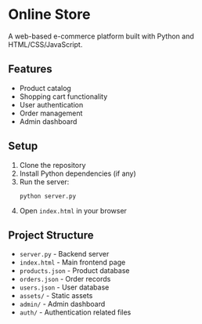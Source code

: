 # Online Store

A web-based e-commerce platform built with Python and HTML/CSS/JavaScript.

## Features

- Product catalog
- Shopping cart functionality
- User authentication
- Order management
- Admin dashboard

## Setup

1. Clone the repository
2. Install Python dependencies (if any)
3. Run the server:
   ```
   python server.py
   ```
4. Open `index.html` in your browser

## Project Structure

- `server.py` - Backend server
- `index.html` - Main frontend page
- `products.json` - Product database
- `orders.json` - Order records
- `users.json` - User database
- `assets/` - Static assets
- `admin/` - Admin dashboard
- `auth/` - Authentication related files 